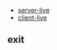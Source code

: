 - [server-live](https://tour-app-graphql-server.vercel.app/graphql)
- [client-live](https://tour-app-graphql-client.vercel.app)

## exit
